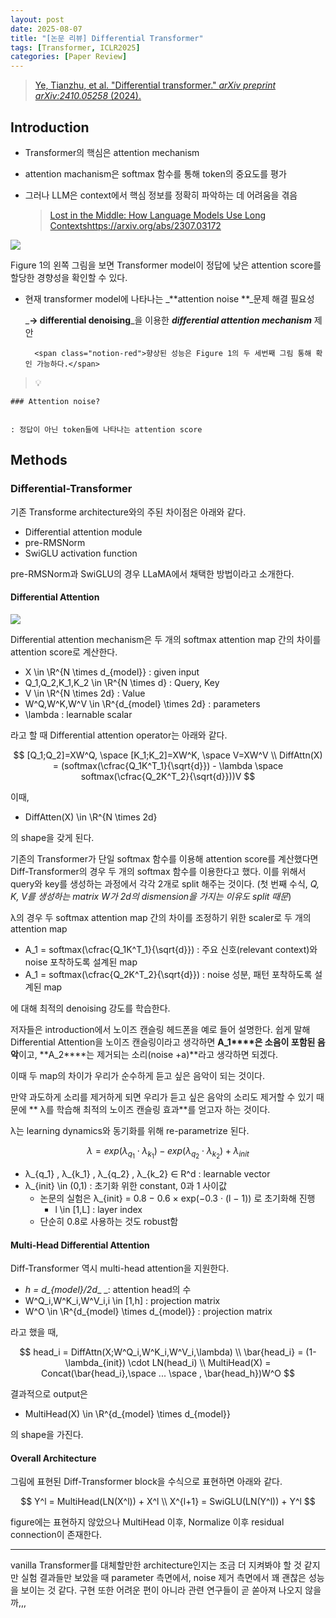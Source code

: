 ```yaml
---
layout: post
date: 2025-08-07
title: "[논문 리뷰] Differential Transformer"
tags: [Transformer, ICLR2025]
categories: [Paper Review]
---
```


> [Ye, Tianzhu, et al. "Differential transformer." ](https://arxiv.org/abs/2410.05258)[_arXiv preprint arXiv:2410.05258_](https://arxiv.org/abs/2410.05258)[ (2024).](https://arxiv.org/abs/2410.05258)



## Introduction

- Transformer의 핵심은 attention mechanism
- attention machanism은 softmax 함수를 통해 token의 중요도를 평가
- 그러나 LLM은 context에서 핵심 정보를 정확히 파악하는 데 어려움을 겪음

	> [Lost in the Middle: How Language Models Use Long Contextshttps://arxiv.org/abs/2307.03172](https://arxiv.org/abs/2307.03172)


![](https://prod-files-secure.s3.us-west-2.amazonaws.com/542b861c-36a8-4051-84e5-8804b6728dba/9083ea56-691a-4752-ae26-47f403431ac8/image.png?X-Amz-Algorithm=AWS4-HMAC-SHA256&X-Amz-Content-Sha256=UNSIGNED-PAYLOAD&X-Amz-Credential=ASIAZI2LB4665YMXGFJN%2F20250903%2Fus-west-2%2Fs3%2Faws4_request&X-Amz-Date=20250903T070106Z&X-Amz-Expires=3600&X-Amz-Security-Token=IQoJb3JpZ2luX2VjENb%2F%2F%2F%2F%2F%2F%2F%2F%2F%2FwEaCXVzLXdlc3QtMiJGMEQCIFveAOnBG0vBL%2BMMTl32W%2FVhGw8mQaH%2BOvQMBTsf5PjVAiAVV5lZ0%2FyZ1Llz0ZtlE6rZzavrP35VdEhUFx1PMLrhAir%2FAwg%2FEAAaDDYzNzQyMzE4MzgwNSIMmeeHl%2BnZCYMsU8VpKtwDhs9B2O53mrte866%2F0ZSAgnLxKhe3v6oZziaii4vCZ3ftlm6C4o4GYz5G4uA16j2FZHkSPoArgnu64S5DJDAC3PXuHR%2FOhVOtFoTWCgU0g6LG7WJBsGNjfvyFOFERQigDsy7%2B80iasmXJxBkodzhKjv6vLDjHnT4I1Yd33L%2Feuf3u5PEjrzilYVqjUDhWdN8R8ZWkOnfM%2Fs0vdc01sDa%2BCiQ%2F5I82Ac8f6SdzbMi5oko5D5syEjQnHcvCsofH5KUEn%2FWs2f5HnCCid4A82u%2BK3%2BjvbEKU%2FiRd0YtjbMUwx5LZefExcD8UVc0PoCB82W%2BjtM%2B3nXPtJZMKKAeGzeKJdOBNUzwJd0nCQRQ9uoG79aE82ReF2OQubX4lp6jk5hnBtf9OW9hEtHnuhem3ImAhs%2BoRdxV3vUL0udPCj2R0eAIiE0NvA0P6P4WQo%2FEq%2FDeUjLo8e48DbBhWo0r8TXmloP%2BIMWWnsr8m3GXid9EBzsxbeCtamG4RvC7UwYbQD8B59HhqTD9L3U7HNGsCDQxcqqQNYxcGLLQX%2BFuVOH74kTNKqjKP5WfF6Y%2Fw7Rs0MAN8yoYOARRVb8J3r2qt%2B4XrhlHLA%2B869H0W9DcaYlLCIM5p6DlDnCH7R78STykwoLnfxQY6pgHsL1XgCq2evTlz2Tx%2FGNsvfIKwgL4CSL34E5UBZvhfbbVwXlHCHQXtS2tYBpmMZ11jGg%2FayODlZwsFL5DESg8TdnDHfeSbf6jQ1D7RjZfcHTOCmgFHMG5IEi6c%2FGK3d43051O5k8RKadHqr584BzzvRElt1JVZ%2B2AOhFAXepLDMw4yWilpIr0QonSXKxz34%2FO6kuf7dYe47w5GEvzVq42Eq8vIEXOD&X-Amz-Signature=240e1391e30cab49608afb4ab736495aaf359143f012f789a69f897dc0db7816&X-Amz-SignedHeaders=host&x-amz-checksum-mode=ENABLED&x-id=GetObject)


Figure 1의 왼쪽 그림을 보면 Transformer model이 정답에 낮은 attention score를 할당한 경향성을 확인할 수 있다.

- 현재 transformer model에 나타나는 _**attention noise **_문제 해결 필요성

	_**→ differential denoising**_을 이용한 _**differential attention mechanism**_ 제안


		<span class="notion-red">향상된 성능은 Figure 1의 두 세번째 그림 통해 확인 가능하다.</span>


> 💡 


	### Attention noise?


	: 정답이 아닌 token들에 나타나는 attention score



## Methods



### Differential-Transformer


기존 Transforme architecture와의 주된 차이점은 아래와 같다.

- Differential attention module
- pre-RMSNorm
- SwiGLU activation function

pre-RMSNorm과 SwiGLU의 경우 LLaMA에서 채택한 방법이라고 소개한다.



#### Differential Attention


![](https://prod-files-secure.s3.us-west-2.amazonaws.com/542b861c-36a8-4051-84e5-8804b6728dba/116d70b2-1963-4810-9167-f4c7d8a06e8f/image.png?X-Amz-Algorithm=AWS4-HMAC-SHA256&X-Amz-Content-Sha256=UNSIGNED-PAYLOAD&X-Amz-Credential=ASIAZI2LB4665YMXGFJN%2F20250903%2Fus-west-2%2Fs3%2Faws4_request&X-Amz-Date=20250903T070106Z&X-Amz-Expires=3600&X-Amz-Security-Token=IQoJb3JpZ2luX2VjENb%2F%2F%2F%2F%2F%2F%2F%2F%2F%2FwEaCXVzLXdlc3QtMiJGMEQCIFveAOnBG0vBL%2BMMTl32W%2FVhGw8mQaH%2BOvQMBTsf5PjVAiAVV5lZ0%2FyZ1Llz0ZtlE6rZzavrP35VdEhUFx1PMLrhAir%2FAwg%2FEAAaDDYzNzQyMzE4MzgwNSIMmeeHl%2BnZCYMsU8VpKtwDhs9B2O53mrte866%2F0ZSAgnLxKhe3v6oZziaii4vCZ3ftlm6C4o4GYz5G4uA16j2FZHkSPoArgnu64S5DJDAC3PXuHR%2FOhVOtFoTWCgU0g6LG7WJBsGNjfvyFOFERQigDsy7%2B80iasmXJxBkodzhKjv6vLDjHnT4I1Yd33L%2Feuf3u5PEjrzilYVqjUDhWdN8R8ZWkOnfM%2Fs0vdc01sDa%2BCiQ%2F5I82Ac8f6SdzbMi5oko5D5syEjQnHcvCsofH5KUEn%2FWs2f5HnCCid4A82u%2BK3%2BjvbEKU%2FiRd0YtjbMUwx5LZefExcD8UVc0PoCB82W%2BjtM%2B3nXPtJZMKKAeGzeKJdOBNUzwJd0nCQRQ9uoG79aE82ReF2OQubX4lp6jk5hnBtf9OW9hEtHnuhem3ImAhs%2BoRdxV3vUL0udPCj2R0eAIiE0NvA0P6P4WQo%2FEq%2FDeUjLo8e48DbBhWo0r8TXmloP%2BIMWWnsr8m3GXid9EBzsxbeCtamG4RvC7UwYbQD8B59HhqTD9L3U7HNGsCDQxcqqQNYxcGLLQX%2BFuVOH74kTNKqjKP5WfF6Y%2Fw7Rs0MAN8yoYOARRVb8J3r2qt%2B4XrhlHLA%2B869H0W9DcaYlLCIM5p6DlDnCH7R78STykwoLnfxQY6pgHsL1XgCq2evTlz2Tx%2FGNsvfIKwgL4CSL34E5UBZvhfbbVwXlHCHQXtS2tYBpmMZ11jGg%2FayODlZwsFL5DESg8TdnDHfeSbf6jQ1D7RjZfcHTOCmgFHMG5IEi6c%2FGK3d43051O5k8RKadHqr584BzzvRElt1JVZ%2B2AOhFAXepLDMw4yWilpIr0QonSXKxz34%2FO6kuf7dYe47w5GEvzVq42Eq8vIEXOD&X-Amz-Signature=b21917a0d06e40322037615e94ddf4d4bad029cb0aabc182d23ba5e369156807&X-Amz-SignedHeaders=host&x-amz-checksum-mode=ENABLED&x-id=GetObject)


Differential attention mechanism은 두 개의 softmax attention map 간의 차이를 attention score로 계산한다.

- X \in \R^{N \times d\_{model}} : given input
- Q\_1,Q\_2,K\_1,K\_2 \in \R^{N \times d} : Query, Key
- V \in \R^{N \times 2d} : Value
- W^Q,W^K,W^V \in \R^{d\_{model} \times 2d} : parameters
- \lambda : learnable scalar

라고 할 때 Differential attention operator는 아래와 같다.


$$
[Q_1;Q_2]=XW^Q, \space [K_1;K_2]=XW^K, \space V=XW^V \\
DiffAttn(X) = (softmax(\cfrac{Q_1K^T_1}{\sqrt{d}}) - \lambda \space softmax(\cfrac{Q_2K^T_2}{\sqrt{d}}))V
$$


이때,

- DiffAtten(X) \in \R^{N \times 2d}

의 shape을 갖게 된다.


기존의 Transformer가 단일 softmax 함수를 이용해 attention score를 계산했다면 Diff-Transformer의 경우 두 개의 softmax 함수를 이용한다고 했다. 이를 위해서 query와 key를 생성하는 과정에서 각각 2개로 split 해주는 것이다. <span class="notion-red">(첫 번째 수식, </span><span class="notion-red">_Q, K, V를 생성하는 matrix W가 2d의 dismension을 가지는 이유도 split 때문_</span><span class="notion-red">)</span>


 λ의 경우 두 softmax attention map 간의 차이를 조정하기 위한 scaler로 두 개의 attention map

- A\_1 = softmax(\cfrac{Q\_1K^T\_1}{\sqrt{d}}) : 주요 신호(relevant context)와 noise 포착하도록 설계된 map
- A\_1 = softmax(\cfrac{Q\_2K^T\_2}{\sqrt{d}}) : noise 성분, 패턴 포착하도록 설계된 map 

에 대해 최적의 denoising 강도를 학습한다.


저자들은 introduction에서 노이즈 캔슬링 헤드폰을 예로 들어 설명한다. 쉽게 말해 Differential Attention을 노이즈 캔슬링이라고 생각하면 **A\_1****은 소음이 포함된 음악**이고, **A\_2****는 제거되는 소리(noise +a)**라고 생각하면 되겠다. 


이때 두 map의 차이가 우리가 순수하게 듣고 싶은 음악이 되는 것이다. 


만약 과도하게 소리를 제거하게 되면 우리가 듣고 싶은 음악의 소리도 제거할 수 있기 때문에 ** λ를 학습해 최적의 노이즈 캔슬링 효과**를 얻고자 하는 것이다.


λ는 learning dynamics와 동기화를 위해 re-parametrize 된다.


$$
\lambda = exp(\lambda_{q_1} \cdot \lambda_{k_1}) - exp(\lambda_{q_2} \cdot \lambda_{k_2}) + \lambda_{init}
$$

- λ\_{q\_1} , λ\_{k\_1} , λ\_{q\_2} , λ\_{k\_2} ∈ R^d : learnable vector
- λ\_{init} \in (0,1) : 초기화 위한 constant, 0과 1 사이값
	- 논문의 실험은 λ\_{init} = 0.8 − 0.6 × exp(−0.3 · (l − 1)) 로 초기화해 진행
		- l \in [1,L] : layer index
	- 단순히 0.8로 사용하는 것도 robust함


#### **Multi-Head Differential Attention**


Diff-Transformer 역시 multi-head attention을 지원한다.

- _h = d\_{model}/2d__ _: attention head의 수
- W^Q\_i,W^K\_i,W^V\_i,i \in [1,h] : projection matrix
- W^O \in \R^{d\_{model} \times d\_{model}} : projection matrix

라고 했을 때,


$$
head_i = DiffAttn(X;W^Q_i,W^K_i,W^V_i,\lambda) \\
\bar{head_i} = (1-\lambda_{init}) \cdot LN(head_i) \\
MultiHead(X) = Concat(\bar{head_i},\space ... \space , \bar{head_h})W^O
$$


결과적으로 output은

- MultiHead(X) \in \R^{d\_{model} \times d\_{model}}

의 shape을 가진다.



#### Overall Architecture


그림에 표현된 Diff-Transformer block을 수식으로 표현하면 아래와 같다.


$$
Y^l = MultiHead(LN(X^l)) + X^l \\
X^{l+1} = SwiGLU(LN(Y^l)) + Y^l
$$


figure에는 표현하지 않았으나 MultiHead 이후, Normalize 이후 residual connection이 존재한다.


---


vanilla Transformer를 대체할만한 architecture인지는 조금 더 지켜봐야 할 것 같지만 실험 결과들만 보았을 때 parameter 측면에서, noise 제거 측면에서 꽤 괜찮은 성능을 보이는 것 같다. 구현 또한 어려운 편이 아니라 관련 연구들이 곧 쏟아져 나오지 않을까,,,

